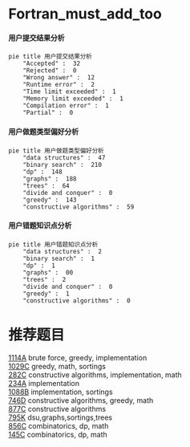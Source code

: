# Fortran_must_add_too

<!-- tabs:start -->



#### **用户提交结果分析**

```mermaid
pie title 用户提交结果分析
    "Accepted" :  32
    "Rejected" :  0
    "Wrong answer" :  12
    "Runtime error" :  2
    "Time limit exceeded" :  1
    "Memory limit exceeded" :  1
    "Compilation error" :  1
    "Partial" :  0
```

#### **用户做题类型偏好分析**

```mermaid
pie title 用户做题类型偏好分析
    "data structures" :  47
    "binary search" :  210
    "dp" :  148
    "graphs" :  188
    "trees" :  64
    "divide and conquer" :  0
    "greedy" :  143
    "constructive algorithms" :  59
```
#### **用户错题知识点分析**

```mermaid
pie title 用户错题知识点分析
    "data structures" :  2
    "binary search" :  1
    "dp" :  1
    "graphs" :  00
    "trees" :  2
    "divide and conquer" :  0
    "greedy" :  1
    "constructive algorithms" :  0
```



<!-- tabs:end -->
# 推荐题目
[1114A](https://codeforces.com/contest/1114/problem/A)		brute force,
                        greedy,
                        implementation		  
[1029C](https://codeforces.com/contest/1029/problem/C)		greedy,
                        math,
                        sortings		  
[282C](https://codeforces.com/contest/282/problem/C)		constructive algorithms,
                        implementation,
                        math		  
[234A](https://codeforces.com/contest/234/problem/A)		implementation		  
[1088B](https://codeforces.com/contest/1088/problem/B)		implementation,
                        sortings		  
[746D](https://codeforces.com/contest/746/problem/D)		constructive algorithms,
                        greedy,
                        math		  
[877C](https://codeforces.com/contest/877/problem/C)		constructive algorithms		  
[795K](https://codeforces.com/contest/795/problem/K)		dsu,graphs,sortings,trees		  
[856C](https://codeforces.com/contest/856/problem/C)		combinatorics,
                        dp,
                        math		  
[145C](https://codeforces.com/contest/145/problem/C)		combinatorics,
                        dp,
                        math		  
